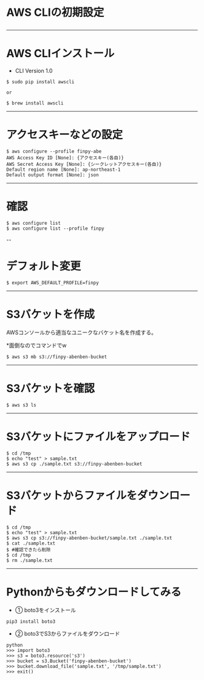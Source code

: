 <h1> AWS CLIの初期設定

---

# AWS CLIインストール

* CLI Version 1.0

```
$ sudo pip install awscli

or

$ brew install awscli
```

---

# アクセスキーなどの設定

```
$ aws configure --profile finpy-abe
AWS Access Key ID [None]: {アクセスキー(各自)}
AWS Secret Access Key [None]: {シークレットアクセスキー(各自)}
Default region name [None]: ap-northeast-1
Default output format [None]: json
```

---

# 確認

```
$ aws configure list
$ aws configure list --profile finpy
```

--

# デフォルト変更

```
$ export AWS_DEFAULT_PROFILE=finpy
```

---

# S3バケットを作成

AWSコンソールから適当なユニークなバケット名を作成する。

*面倒なのでコマンドでw
```
$ aws s3 mb s3://finpy-abenben-bucket
```

---

# S3バケットを確認

```
$ aws s3 ls
```

---

# S3バケットにファイルをアップロード

```
$ cd /tmp
$ echo "test" > sample.txt
$ aws s3 cp ./sample.txt s3://finpy-abenben-bucket
```

---

# S3バケットからファイルをダウンロード

```
$ cd /tmp
$ echo "test" > sample.txt
$ aws s3 cp s3://finpy-abenben-bucket/sample.txt ./sample.txt
$ cat ./sample.txt
$ #確認できたら削除
$ cd /tmp
$ rm ./sample.txt

```

---

# Pythonからもダウンロードしてみる

* ① boto3をインストール

```
pip3 install boto3
```

* ② boto3でS3からファイルをダウンロード

```
python
>>> import boto3
>>> s3 = boto3.resource('s3')
>>> bucket = s3.Bucket('finpy-abenben-bucket')
>>> bucket.download_file('sample.txt', '/tmp/sample.txt')
>>> exit()
```
